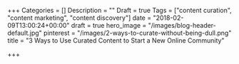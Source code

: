 +++
Categories = []
Description = ""
Draft = true
Tags = ["content curation", "content marketing", "content discovery"]
date = "2018-02-09T13:00:24+00:00"
draft = true
hero_image = "/images/blog-header-default.jpg"
pinterest = "/images/2-ways-to-curate-without-being-dull.png"
title = "3 Ways to Use Curated Content to Start a New Online Community"

+++
